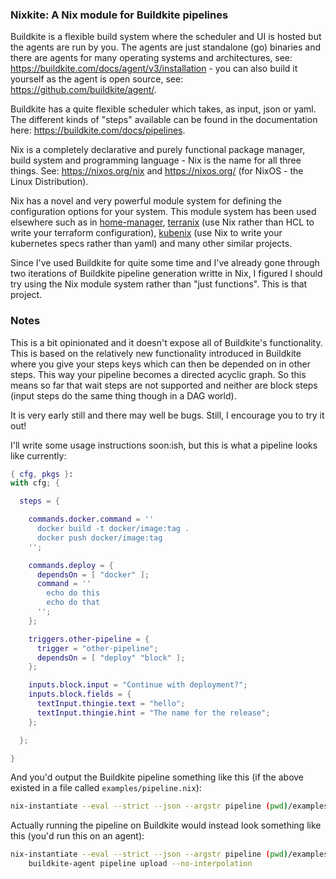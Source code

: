 ### Nixkite: A Nix module for Buildkite pipelines

Buildkite is a flexible build system where the scheduler and UI is hosted but the agents are run by you. The agents are just standalone (go) binaries and there are agents for many operating systems and architectures, see: https://buildkite.com/docs/agent/v3/installation - you can also build it yourself as the agent is open source, see: https://github.com/buildkite/agent/.

Buildkite has a quite flexible scheduler which takes, as input, json or yaml. The different kinds of "steps" available can be found in the documentation here: https://buildkite.com/docs/pipelines.

Nix is a completely declarative and purely functional package manager, build system and programming language - Nix is the name for all three things. See: https://nixos.org/nix and https://nixos.org/ (for NixOS - the Linux Distribution).

Nix has a novel and very powerful module system for defining the configuration options for your system. This module system has been used elsewhere such as in [home-manager](https://github.com/rycee/home-manager), [terranix](https://terranix.org) (use Nix rather than HCL to write your terraform configuration), [kubenix](https://github.com/xtruder/kubenix) (use Nix to write your kubernetes specs rather than yaml) and many other similar projects.

Since I've used Buildkite for quite some time and I've already gone through two iterations of Buildkite pipeline generation writte in Nix, I figured I should try using the Nix module system rather than "just functions". This is that project.

### Notes

This is a bit opinionated and it doesn't expose all of Buildkite's functionality. This is based on the relatively new functionality introduced in Buildkite where you give your steps keys which can then be depended on in other steps. This way your pipeline becomes a directed acyclic graph. So this means so far that wait steps are not supported and neither are block steps (input steps do the same thing though in a DAG world).

It is very early still and there may well be bugs. Still, I encourage you to try it out!

I'll write some usage instructions soon:ish, but this is what a pipeline looks like currently:

```nix
{ cfg, pkgs }:
with cfg; {

  steps = {

    commands.docker.command = ''
      docker build -t docker/image:tag .
      docker push docker/image:tag
    '';

    commands.deploy = {
      dependsOn = [ "docker" ];
      command = ''
        echo do this
        echo do that
      '';
    };

    triggers.other-pipeline = {
      trigger = "other-pipeline";
      dependsOn = [ "deploy" "block" ];
    };

    inputs.block.input = "Continue with deployment?";
    inputs.block.fields = {
      textInput.thingie.text = "hello";
      textInput.thingie.hint = "The name for the release";
    };

  };

}

```

And you'd output the Buildkite pipeline something like this (if the above existed in a file called `examples/pipeline.nix`):

```sh
nix-instantiate --eval --strict --json --argstr pipeline (pwd)/examples/pipeline.nix | jq .
```

Actually running the pipeline on Buildkite would instead look something like this (you'd run this on an agent):

```sh
nix-instantiate --eval --strict --json --argstr pipeline (pwd)/examples/pipeline.nix | \
    buildkite-agent pipeline upload --no-interpolation
````